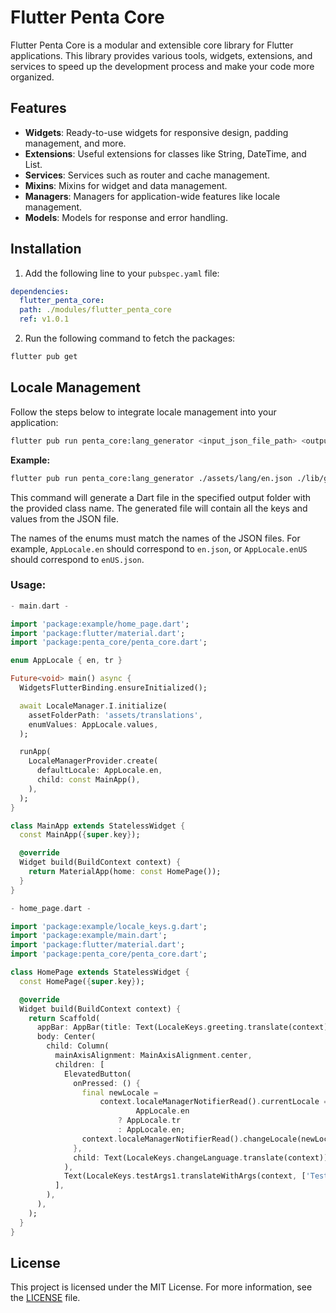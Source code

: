 # Flutter Penta Core

Flutter Penta Core is a modular and extensible core library for Flutter applications. This library provides various tools, widgets, extensions, and services to speed up the development process and make your code more organized.

## Features

- **Widgets**: Ready-to-use widgets for responsive design, padding management, and more.
- **Extensions**: Useful extensions for classes like String, DateTime, and List.
- **Services**: Services such as router and cache management.
- **Mixins**: Mixins for widget and data management.
- **Managers**: Managers for application-wide features like locale management.
- **Models**: Models for response and error handling.

## Installation

1. Add the following line to your `pubspec.yaml` file:

```yaml
dependencies:
  flutter_penta_core:
  path: ./modules/flutter_penta_core
  ref: v1.0.1
```

2. Run the following command to fetch the packages:

```bash
flutter pub get
```

## Locale Management

Follow the steps below to integrate locale management into your application:

```bash
flutter pub run penta_core:lang_generator <input_json_file_path> <output_folder_path> <output_class_name>
```

**Example:**

```bash
flutter pub run penta_core:lang_generator ./assets/lang/en.json ./lib/generated LocaleKeys
```

This command will generate a Dart file in the specified output folder with the provided class name. The generated file will contain all the keys and values from the JSON file.

The names of the enums must match the names of the JSON files. For example, `AppLocale.en` should correspond to `en.json`, or `AppLocale.enUS` should correspond to `enUS.json`.

### Usage:

```dart
- main.dart -

import 'package:example/home_page.dart';
import 'package:flutter/material.dart';
import 'package:penta_core/penta_core.dart';

enum AppLocale { en, tr }

Future<void> main() async {
  WidgetsFlutterBinding.ensureInitialized();

  await LocaleManager.I.initialize(
    assetFolderPath: 'assets/translations',
    enumValues: AppLocale.values,
  );

  runApp(
    LocaleManagerProvider.create(
      defaultLocale: AppLocale.en,
      child: const MainApp(),
    ),
  );
}

class MainApp extends StatelessWidget {
  const MainApp({super.key});

  @override
  Widget build(BuildContext context) {
    return MaterialApp(home: const HomePage());
  }
}
```

```dart
- home_page.dart -

import 'package:example/locale_keys.g.dart';
import 'package:example/main.dart';
import 'package:flutter/material.dart';
import 'package:penta_core/penta_core.dart';

class HomePage extends StatelessWidget {
  const HomePage({super.key});

  @override
  Widget build(BuildContext context) {
    return Scaffold(
      appBar: AppBar(title: Text(LocaleKeys.greeting.translate(context))),
      body: Center(
        child: Column(
          mainAxisAlignment: MainAxisAlignment.center,
          children: [
            ElevatedButton(
              onPressed: () {
                final newLocale =
                    context.localeManagerNotifierRead().currentLocale ==
                            AppLocale.en
                        ? AppLocale.tr
                        : AppLocale.en;
                context.localeManagerNotifierRead().changeLocale(newLocale);
              },
              child: Text(LocaleKeys.changeLanguage.translate(context)),
            ),
            Text(LocaleKeys.testArgs1.translateWithArgs(context, ['Test Arg'])),
          ],
        ),
      ),
    );
  }
}
```

## License

This project is licensed under the MIT License. For more information, see the [LICENSE](LICENSE) file.
